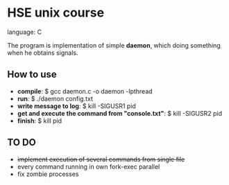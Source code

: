 # HSE unix course

language: C

The program is implementation of simple **daemon**, which doing something when he obtains signals.

## How to use

* **compile**: $ gcc daemon.c -o daemon -lpthread
* **run**: $ ./daemon config.txt
* **write message to log**: $ kill -SIGUSR1 pid
* **get and execute the command from "console.txt"**: $ kill -SIGUSR2 pid
* **finish**: $ kill pid

## TO DO

* ~~implement execution of several commands from single file~~
* every command running in own fork-exec parallel
* fix zombie processes
